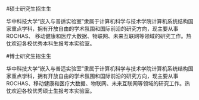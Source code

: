 ﻿#硕士研究生招生生

华中科技大学“嵌入与普适实验室”隶属于计算机科学与技术学院计算机系统结构国家重点学科，拥有开放自由的学术氛围和国际前沿的研究方向，现主要从事ROCHAS、 移动健康和医疗大数据、物联网、未来互联网等领域的研究工作。热忱欢迎各校优秀本科生报考本实验室。


#博士研究生招生生

华中科技大学“嵌入与普适实验室”隶属于计算机科学与技术学院计算机系统结构国家重点学科，拥有开放自由的学术氛围和国际前沿的研究方向，现主要从事ROCHAS、移动健康和医疗大数据、物联网、未来互联网等领域的研究工作。热忱欢迎各校优秀硕士生报考本实验室。